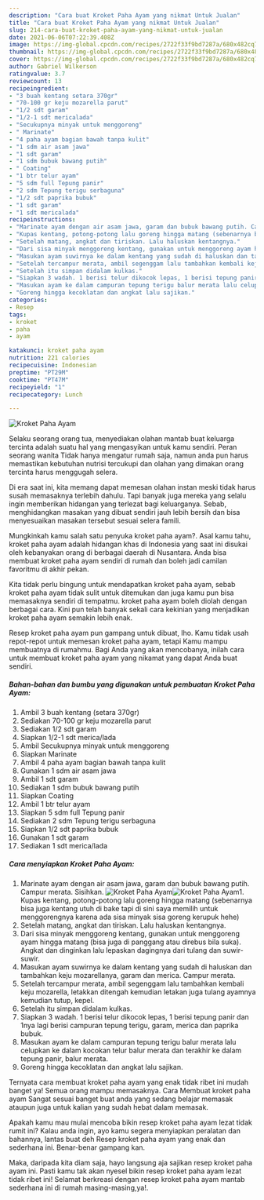 ```yaml
---
description: "Cara buat Kroket Paha Ayam yang nikmat Untuk Jualan"
title: "Cara buat Kroket Paha Ayam yang nikmat Untuk Jualan"
slug: 214-cara-buat-kroket-paha-ayam-yang-nikmat-untuk-jualan
date: 2021-06-06T07:22:39.408Z
image: https://img-global.cpcdn.com/recipes/2722f33f9bd7287a/680x482cq70/kroket-paha-ayam-foto-resep-utama.jpg
thumbnail: https://img-global.cpcdn.com/recipes/2722f33f9bd7287a/680x482cq70/kroket-paha-ayam-foto-resep-utama.jpg
cover: https://img-global.cpcdn.com/recipes/2722f33f9bd7287a/680x482cq70/kroket-paha-ayam-foto-resep-utama.jpg
author: Gabriel Wilkerson
ratingvalue: 3.7
reviewcount: 13
recipeingredient:
- "3 buah kentang setara 370gr"
- "70-100 gr keju mozarella parut"
- "1/2 sdt garam"
- "1/2-1 sdt mericalada"
- "Secukupnya minyak untuk menggoreng"
- " Marinate"
- "4 paha ayam bagian bawah tanpa kulit"
- "1 sdm air asam jawa"
- "1 sdt garam"
- "1 sdm bubuk bawang putih"
- " Coating"
- "1 btr telur ayam"
- "5 sdm full Tepung panir"
- "2 sdm Tepung terigu serbaguna"
- "1/2 sdt paprika bubuk"
- "1 sdt garam"
- "1 sdt mericalada"
recipeinstructions:
- "Marinate ayam dengan air asam jawa, garam dan bubuk bawang putih. Campur merata. Sisihkan."
- "Kupas kentang, potong-potong lalu goreng hingga matang (sebenarnya bisa juga kentang utuh di bake tapi di sini saya memilih untuk menggorengnya karena ada sisa minyak sisa goreng kerupuk hehe)"
- "Setelah matang, angkat dan tiriskan. Lalu haluskan kentangnya."
- "Dari sisa minyak menggoreng kentang, gunakan untuk menggoreng ayam hingga matang (bisa juga di panggang atau direbus bila suka). Angkat dan dinginkan lalu lepaskan dagingnya dari tulang dan suwir-suwir."
- "Masukan ayam suwirnya ke dalam kentang yang sudah di haluskan dan tambahkan keju mozarellanya, garam dan merica. Campur merata."
- "Setelah tercampur merata, ambil segenggam lalu tambahkan kembali keju mozarella, letakkan ditengah kemudian letakan juga tulang ayamnya kemudian tutup, kepel."
- "Setelah itu simpan didalam kulkas."
- "Siapkan 3 wadah. 1 berisi telur dikocok lepas, 1 berisi tepung panir dan 1nya lagi berisi campuran tepung terigu, garam, merica dan paprika bubuk."
- "Masukan ayam ke dalam campuran tepung terigu balur merata lalu celupkan ke dalam kocokan telur balur merata dan terakhir ke dalam tepung panir, balur merata."
- "Goreng hingga kecoklatan dan angkat lalu sajikan."
categories:
- Resep
tags:
- kroket
- paha
- ayam

katakunci: kroket paha ayam 
nutrition: 221 calories
recipecuisine: Indonesian
preptime: "PT29M"
cooktime: "PT47M"
recipeyield: "1"
recipecategory: Lunch

---
```



![Kroket Paha Ayam](https://img-global.cpcdn.com/recipes/2722f33f9bd7287a/680x482cq70/kroket-paha-ayam-foto-resep-utama.jpg)

Selaku seorang orang tua, menyediakan olahan mantab buat keluarga tercinta adalah suatu hal yang mengasyikan untuk kamu sendiri. Peran seorang  wanita Tidak hanya mengatur rumah saja, namun anda pun harus memastikan kebutuhan nutrisi tercukupi dan olahan yang dimakan orang tercinta harus menggugah selera.

Di era  saat ini, kita memang dapat memesan olahan instan meski tidak harus susah memasaknya terlebih dahulu. Tapi banyak juga mereka yang selalu ingin memberikan hidangan yang terlezat bagi keluarganya. Sebab, menghidangkan masakan yang dibuat sendiri jauh lebih bersih dan bisa menyesuaikan masakan tersebut sesuai selera famili. 



Mungkinkah kamu salah satu penyuka kroket paha ayam?. Asal kamu tahu, kroket paha ayam adalah hidangan khas di Indonesia yang saat ini disukai oleh kebanyakan orang di berbagai daerah di Nusantara. Anda bisa membuat kroket paha ayam sendiri di rumah dan boleh jadi camilan favoritmu di akhir pekan.

Kita tidak perlu bingung untuk mendapatkan kroket paha ayam, sebab kroket paha ayam tidak sulit untuk ditemukan dan juga kamu pun bisa memasaknya sendiri di tempatmu. kroket paha ayam boleh diolah dengan berbagai cara. Kini pun telah banyak sekali cara kekinian yang menjadikan kroket paha ayam semakin lebih enak.

Resep kroket paha ayam pun gampang untuk dibuat, lho. Kamu tidak usah repot-repot untuk memesan kroket paha ayam, tetapi Kamu mampu membuatnya di rumahmu. Bagi Anda yang akan mencobanya, inilah cara untuk membuat kroket paha ayam yang nikamat yang dapat Anda buat sendiri.

<!--inarticleads1-->

##### Bahan-bahan dan bumbu yang digunakan untuk pembuatan Kroket Paha Ayam:

1. Ambil 3 buah kentang (setara 370gr)
1. Sediakan 70-100 gr keju mozarella parut
1. Sediakan 1/2 sdt garam
1. Siapkan 1/2-1 sdt merica/lada
1. Ambil Secukupnya minyak untuk menggoreng
1. Siapkan  Marinate
1. Ambil 4 paha ayam bagian bawah tanpa kulit
1. Gunakan 1 sdm air asam jawa
1. Ambil 1 sdt garam
1. Sediakan 1 sdm bubuk bawang putih
1. Siapkan  Coating
1. Ambil 1 btr telur ayam
1. Siapkan 5 sdm full Tepung panir
1. Sediakan 2 sdm Tepung terigu serbaguna
1. Siapkan 1/2 sdt paprika bubuk
1. Gunakan 1 sdt garam
1. Sediakan 1 sdt merica/lada




<!--inarticleads2-->

##### Cara menyiapkan Kroket Paha Ayam:

1. Marinate ayam dengan air asam jawa, garam dan bubuk bawang putih. Campur merata. Sisihkan.
<img src="https://img-global.cpcdn.com/steps/f20875b6e070563b/160x128cq70/kroket-paha-ayam-langkah-memasak-1-foto.jpg" alt="Kroket Paha Ayam"><img src="https://img-global.cpcdn.com/steps/aec7ca3a66370e4c/160x128cq70/kroket-paha-ayam-langkah-memasak-1-foto.jpg" alt="Kroket Paha Ayam">1. Kupas kentang, potong-potong lalu goreng hingga matang (sebenarnya bisa juga kentang utuh di bake tapi di sini saya memilih untuk menggorengnya karena ada sisa minyak sisa goreng kerupuk hehe)
1. Setelah matang, angkat dan tiriskan. Lalu haluskan kentangnya.
1. Dari sisa minyak menggoreng kentang, gunakan untuk menggoreng ayam hingga matang (bisa juga di panggang atau direbus bila suka). Angkat dan dinginkan lalu lepaskan dagingnya dari tulang dan suwir-suwir.
1. Masukan ayam suwirnya ke dalam kentang yang sudah di haluskan dan tambahkan keju mozarellanya, garam dan merica. Campur merata.
1. Setelah tercampur merata, ambil segenggam lalu tambahkan kembali keju mozarella, letakkan ditengah kemudian letakan juga tulang ayamnya kemudian tutup, kepel.
1. Setelah itu simpan didalam kulkas.
1. Siapkan 3 wadah. 1 berisi telur dikocok lepas, 1 berisi tepung panir dan 1nya lagi berisi campuran tepung terigu, garam, merica dan paprika bubuk.
1. Masukan ayam ke dalam campuran tepung terigu balur merata lalu celupkan ke dalam kocokan telur balur merata dan terakhir ke dalam tepung panir, balur merata.
1. Goreng hingga kecoklatan dan angkat lalu sajikan.




Ternyata cara membuat kroket paha ayam yang enak tidak ribet ini mudah banget ya! Semua orang mampu memasaknya. Cara Membuat kroket paha ayam Sangat sesuai banget buat anda yang sedang belajar memasak ataupun juga untuk kalian yang sudah hebat dalam memasak.

Apakah kamu mau mulai mencoba bikin resep kroket paha ayam lezat tidak rumit ini? Kalau anda ingin, ayo kamu segera menyiapkan peralatan dan bahannya, lantas buat deh Resep kroket paha ayam yang enak dan sederhana ini. Benar-benar gampang kan. 

Maka, daripada kita diam saja, hayo langsung aja sajikan resep kroket paha ayam ini. Pasti kamu tak akan nyesel bikin resep kroket paha ayam lezat tidak ribet ini! Selamat berkreasi dengan resep kroket paha ayam mantab sederhana ini di rumah masing-masing,ya!.

